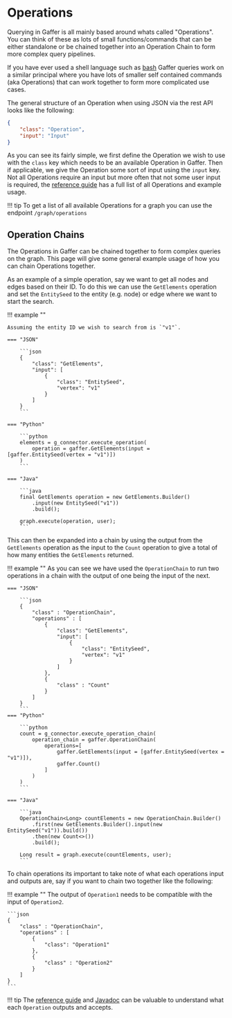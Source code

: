 # Operations

Querying in Gaffer is all mainly based around whats called "Operations". You can
think of these as lots of small functions/commands that can be either standalone
or be chained together into an Operation Chain to form more complex query
pipelines.

If you have ever used a shell language such as
[bash](https://www.gnu.org/software/bash/) Gaffer queries work on a similar
principal where you have lots of smaller self contained commands (aka
Operations) that can work together to form more complicated use cases.

The general structure of an Operation when using JSON via the rest API looks
like the following:

```json
{
    "class": "Operation",
    "input": "Input"
}
```

As you can see its fairly simple, we first define the Operation we wish to use
with the `class` key which needs to be an available Operation in Gaffer. Then
if applicable, we give the Operation some sort of input using the `input` key.
Not all Operations require an input but more often that not some user input is
required, the [reference guide](../../../reference/operations-guide/core.md) has
a full list of all Operations and example usage.

!!! tip
    To get a list of all available Operations for a graph you can use the
    endpoint `/graph/operations`

## Operation Chains

The Operations in Gaffer can be chained together to form complex queries on the
graph. This page will give some general example usage of how you can chain
Operations together.

As an example of a simple operation, say we want to get all nodes and edges
based on their ID. To do this we can use the `GetElements` operation and set the
`EntitySeed` to the entity (e.g. node) or edge where we want to start the search.

!!! example ""

    Assuming the entity ID we wish to search from is `"v1"`.

    === "JSON"

        ```json
        {
            "class": "GetElements",
            "input": [
                {
                    "class": "EntitySeed",
                    "vertex": "v1"
                }
            ]
        }
        ```

    === "Python"

        ```python
        elements = g_connector.execute_operation(
            operation = gaffer.GetElements(input = [gaffer.EntitySeed(vertex = "v1")])
        )
        ```

    === "Java"

        ```java
        final GetElements operation = new GetElements.Builder()
            .input(new EntitySeed("v1"))
            .build();

        graph.execute(operation, user);
        ```

This can then be expanded into a chain by using the output from the
`GetElements` operation as the input to the `Count` operation to give a total of
how many entities the `GetElements` returned.

!!! example ""
    As you can see we have used the `OperationChain` to run two operations in a
    chain with the output of one being the input of the next.

    === "JSON"

        ```json
        {
            "class" : "OperationChain",
            "operations" : [
                {
                    "class": "GetElements",
                    "input": [
                        {
                            "class": "EntitySeed",
                            "vertex": "v1"
                        }
                    ]
                },
                {
                    "class" : "Count"
                }
            ]
        }
        ```
    === "Python"

        ```python
        count = g_connector.execute_operation_chain(
            operation_chain = gaffer.OperationChain(
                operations=[
                    gaffer.GetElements(input = [gaffer.EntitySeed(vertex = "v1")]),
                    gaffer.Count()
                ]
            )
        )
        ```

    === "Java"

        ```java
        OperationChain<Long> countElements = new OperationChain.Builder()
            .first(new GetElements.Builder().input(new EntitySeed("v1")).build())
            .then(new Count<>())
            .build();

        Long result = graph.execute(countElements, user);
        ```

To chain operations its important to take note of what each operations input and
outputs are, say if you want to chain two together like the following:

!!! example ""
    The output of `Operation1` needs to be compatible with the input of
    `Operation2`.

    ```json
    {
        "class" : "OperationChain",
        "operations" : [
            {
                "class": "Operation1"
            },
            {
                "class" : "Operation2"
            }
        ]
    }
    ```

!!! tip
    The [reference guide](../../../reference/operations-guide/core.md) and
    [Javadoc](../../../reference/javadoc.md) can be valuable to understand what
    each `Operation` outputs and accepts.
